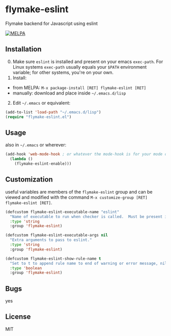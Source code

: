 # flymake-eslint
Flymake backend for Javascript using eslint

[![MELPA](https://melpa.org/packages/flymake-eslint-badge.svg)](https://melpa.org/#/flymake-eslint)

## Installation

0. Make sure `eslint` is installed and present on your emacs `exec-path`.  For Linux systems `exec-path` usually equals your `$PATH` environment variable; for other systems, you're on your own.
1. Install:
  - from MELPA: `M-x package-install [RET] flymake-eslint [RET]`
  - manually: download and place inside `~/.emacs.d/lisp`
2. Edit `~/.emacs` or equivalent:
```lisp
(add-to-list 'load-path "~/.emacs.d/lisp")
(require "flymake-eslint.el")
```

## Usage

also in `~/.emacs` or wherever:
```lisp
(add-hook 'web-mode-hook ; or whatever the mode-hook is for your mode of choice
  (lambda ()
    (flymake-eslint-enable)))
```
## Customization

useful variables are members of the `flymake-eslint` group and can be viewed and modified with the command `M-x customize-group [RET] flymake-eslint [RET]`.

```lisp
(defcustom flymake-eslint-executable-name "eslint"
  "Name of executable to run when checker is called.  Must be present in variable `exec-path'."
  :type 'string
  :group 'flymake-eslint)

(defcustom flymake-eslint-executable-args nil
  "Extra arguments to pass to eslint."
  :type 'string
  :group 'flymake-eslint)

(defcustom flymake-eslint-show-rule-name t
  "Set to t to append rule name to end of warning or error message, nil otherwise."
  :type 'boolean
  :group 'flymake-eslint)
```

## Bugs

yes

## License

MIT
